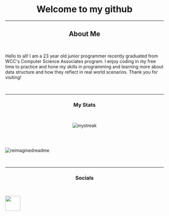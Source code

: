 <div name = "rootContainer">
  <div name="welcome_tab">
    <h1 align="center">Welcome to my github</h1>
    <hr>
  </div> 
  <div name="aboutMeContainer">
    <h2 align="center"> About Me</h2>
    <br>
    <p>Hello to all! I am a 23 year old junior programmer recently graduated from WCC's Computer Science Associates program. I enjoy coding in my free time to practice and hone my skills in programming and learning more about data structure and how they reflect in real world scenarios. Thank you for visiting! </p>
    <br>
    <p align="center"></p>
    <hr>
  </div>
  <div name= "statsContainer">
    <h3 align="center">My Stats</h3>
    <br>
    <p align="center"><img src="https://github-readme-streak-stats.herokuapp.com/?user=crI0zee&theme=tokyonight" alt="mystreak"/></p>
    <br>
    <br>
    <p><img src="https://myreadme.vercel.app/api/embed/CrI0zee?panels=userstatistics,toprepositories,toplanguages,commitgraph" alt="reimaginedreadme"/></p>
    <br>
    <hr>
  </div>
  <div name = "contactContainer">
    <h3 align="center">Socials</h3>
    <br>
    <p aling="center"><a href="https://www.linkedin.com/in/corey-o-connor-650939192/"><img width="48" height="48"src="https://imgs.search.brave.com/fQPr1e-Xdvt8sGDU2azrU80WfA8mqPqdzDaBsTf19ck/rs:fit:860:0:0/g:ce/aHR0cHM6Ly9jZG4t/aWNvbnMtcG5nLmZs/YXRpY29uLmNvbS81/MTIvMTc0LzE3NDg1/Ny5wbmc"/></a></p>
  </div>

</div>

